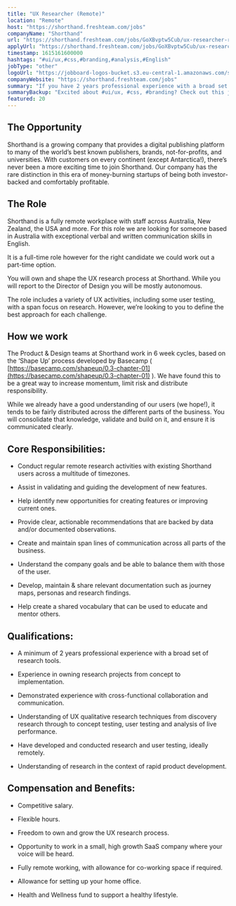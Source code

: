 ```yaml
---
title: "UX Researcher (Remote)"
location: "Remote"
host: "https://shorthand.freshteam.com/jobs"
companyName: "Shorthand"
url: "https://shorthand.freshteam.com/jobs/GoXBvptw5Cub/ux-researcher-remote"
applyUrl: "https://shorthand.freshteam.com/jobs/GoXBvptw5Cub/ux-researcher-remote#applicant-form"
timestamp: 1615161600000
hashtags: "#ui/ux,#css,#branding,#analysis,#English"
jobType: "other"
logoUrl: "https://jobboard-logos-bucket.s3.eu-central-1.amazonaws.com/shorthand"
companyWebsite: "https://shorthand.freshteam.com/jobs"
summary: "If you have 2 years professional experience with a broad set of research tools, consider applying to Shorthand's job post for a new ux researcher."
summaryBackup: "Excited about #ui/ux, #css, #branding? Check out this job post!"
featured: 20
---
```


## The Opportunity

Shorthand is a growing company that provides a digital publishing platform to many of the world’s best known publishers, brands, not-for-profits, and universities. With customers on every continent (except Antarctica!), there’s never been a more exciting time to join Shorthand. Our company has the rare distinction in this era of money-burning startups of being both investor-backed and comfortably profitable.

## The Role

Shorthand is a fully remote workplace with staff across Australia, New Zealand, the USA and more. For this role we are looking for someone based in Australia with exceptional verbal and written communication skills in English.

It is a full-time role however for the right candidate we could work out a part-time option.

You will own and shape the UX research process at Shorthand. While you will report to the Director of Design you will be mostly autonomous.

The role includes a variety of UX activities, including some user testing, with a span focus on research. However, we’re looking to you to define the best approach for each challenge.

## How we work

The Product & Design teams at Shorthand work in 6 week cycles, based on the ‘Shape Up’ process developed by Basecamp ( [https://basecamp.com/shapeup/0.3-chapter-01](https://basecamp.com/shapeup/0.3-chapter-01) ). We have found this to be a great way to increase momentum, limit risk and distribute responsibility. 

While we already have a good understanding of our users (we hope!), it tends to be fairly distributed across the different parts of the business. You will consolidate that knowledge, validate and build on it, and ensure it is communicated clearly.

## Core Responsibilities:

*   Conduct regular remote research activities with existing Shorthand users across a multitude of timezones.
    
*   Assist in validating and guiding the development of new features.
    
*   Help identify new opportunities for creating features or improving current ones.
    
*   Provide clear, actionable recommendations that are backed by data and/or documented observations.
    
*   Create and maintain span lines of communication across all parts of the business.
    
*   Understand the company goals and be able to balance them with those of the user. 
    
*   Develop, maintain & share relevant documentation such as journey maps, personas and research findings.
    
*   Help create a shared vocabulary that can be used to educate and mentor others.
    

## Qualifications:

*   A minimum of 2 years professional experience with a broad set of research tools.    
    
*   Experience in owning research projects from concept to implementation.
    
*   Demonstrated experience with cross-functional collaboration and communication.
    
*   Understanding of UX qualitative research techniques from discovery research through to concept testing, user testing and analysis of live performance.
    
*   Have developed and conducted research and user testing, ideally remotely.
    
*   Understanding of research in the context of rapid product development.
    

## Compensation and Benefits:

*   Competitive salary.
    
*   Flexible hours.
    
*   Freedom to own and grow the UX research process.
    
*   Opportunity to work in a small, high growth SaaS company where your voice will be heard.
    
*   Fully remote working, with allowance for co-working space if required.
    
*   Allowance for setting up your home office.
    
*   Health and Wellness fund to support a healthy lifestyle.

